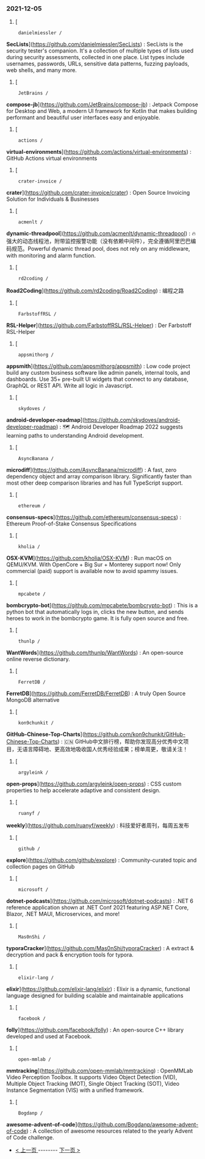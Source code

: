 ### 2021-12-05 
1. [
    

        danielmiessler /
**SecLists**](https://github.com/danielmiessler/SecLists) : SecLists is the security tester's companion. It's a collection of multiple types of lists used during security assessments, collected in one place. List types include usernames, passwords, URLs, sensitive data patterns, fuzzing payloads, web shells, and many more.
1. [
    

        JetBrains /
**compose-jb**](https://github.com/JetBrains/compose-jb) : Jetpack Compose for Desktop and Web, a modern UI framework for Kotlin that makes building performant and beautiful user interfaces easy and enjoyable.
1. [
    

        actions /
**virtual-environments**](https://github.com/actions/virtual-environments) : GitHub Actions virtual environments
1. [
    

        crater-invoice /
**crater**](https://github.com/crater-invoice/crater) : Open Source Invoicing Solution for Individuals & Businesses
1. [
    

        acmenlt /
**dynamic-threadpool**](https://github.com/acmenlt/dynamic-threadpool) : 🔥 强大的动态线程池，附带监控报警功能（没有依赖中间件），完全遵循阿里巴巴编码规范。Powerful dynamic thread pool, does not rely on any middleware, with monitoring and alarm function.
1. [
    

        rd2coding /
**Road2Coding**](https://github.com/rd2coding/Road2Coding) : 编程之路
1. [
    

        FarbstoffRSL /
**RSL-Helper**](https://github.com/FarbstoffRSL/RSL-Helper) : Der Farbstoff RSL-Helper
1. [
    

        appsmithorg /
**appsmith**](https://github.com/appsmithorg/appsmith) : Low code project build any custom business software like admin panels, internal tools, and dashboards. Use 35+ pre-built UI widgets that connect to any database, GraphQL or REST API. Write all logic in Javascript.
1. [
    

        skydoves /
**android-developer-roadmap**](https://github.com/skydoves/android-developer-roadmap) : 🗺 Android Developer Roadmap 2022 suggests learning paths to understanding Android development.
1. [
    

        AsyncBanana /
**microdiff**](https://github.com/AsyncBanana/microdiff) : A fast, zero dependency object and array comparison library. Significantly faster than most other deep comparison libraries and has full TypeScript support.
1. [
    

        ethereum /
**consensus-specs**](https://github.com/ethereum/consensus-specs) : Ethereum Proof-of-Stake Consensus Specifications
1. [
    

        kholia /
**OSX-KVM**](https://github.com/kholia/OSX-KVM) : Run macOS on QEMU/KVM. With OpenCore + Big Sur + Monterey support now! Only commercial (paid) support is available now to avoid spammy issues.
1. [
    

        mpcabete /
**bombcrypto-bot**](https://github.com/mpcabete/bombcrypto-bot) : This is a python bot that automatically logs in, clicks the new button, and sends heroes to work in the bombcrypto game. It is fully open source and free.
1. [
    

        thunlp /
**WantWords**](https://github.com/thunlp/WantWords) : An open-source online reverse dictionary.
1. [
    

        FerretDB /
**FerretDB**](https://github.com/FerretDB/FerretDB) : A truly Open Source MongoDB alternative
1. [
    

        kon9chunkit /
**GitHub-Chinese-Top-Charts**](https://github.com/kon9chunkit/GitHub-Chinese-Top-Charts) : 🇨🇳 GitHub中文排行榜，帮助你发现高分优秀中文项目，无语言障碍地、更高效地吸收国人优秀经验成果；榜单周更，敬请关注！
1. [
    

        argyleink /
**open-props**](https://github.com/argyleink/open-props) : CSS custom properties to help accelerate adaptive and consistent design.
1. [
    

        ruanyf /
**weekly**](https://github.com/ruanyf/weekly) : 科技爱好者周刊，每周五发布
1. [
    

        github /
**explore**](https://github.com/github/explore) : Community-curated topic and collection pages on GitHub
1. [
    

        microsoft /
**dotnet-podcasts**](https://github.com/microsoft/dotnet-podcasts) : .NET 6 reference application shown at .NET Conf 2021 featuring ASP.NET Core, Blazor, .NET MAUI, Microservices, and more!
1. [
    

        Mas0nShi /
**typoraCracker**](https://github.com/Mas0nShi/typoraCracker) : A extract & decryption and pack & encryption tools for typora.
1. [
    

        elixir-lang /
**elixir**](https://github.com/elixir-lang/elixir) : Elixir is a dynamic, functional language designed for building scalable and maintainable applications
1. [
    

        facebook /
**folly**](https://github.com/facebook/folly) : An open-source C++ library developed and used at Facebook.
1. [
    

        open-mmlab /
**mmtracking**](https://github.com/open-mmlab/mmtracking) : OpenMMLab Video Perception Toolbox. It supports Video Object Detection (VID), Multiple Object Tracking (MOT), Single Object Tracking (SOT), Video Instance Segmentation (VIS) with a unified framework.
1. [
    

        Bogdanp /
**awesome-advent-of-code**](https://github.com/Bogdanp/awesome-advent-of-code) : A collection of awesome resources related to the yearly Advent of Code challenge. 

- [ < 上一页 ](https://github.com/able8/github-trending-daily-record/blob/master/2021-12-04.md) -------- [ 下一页 > ](https://github.com/able8/github-trending-daily-record/blob/master/2021-12-06.md)